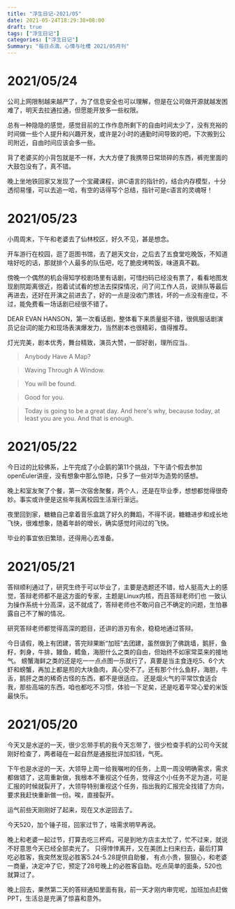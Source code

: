```yaml
---
title: "浮生日记-2021/05"
date: 2021-05-24T18:29:38+08:00
draft: true
tags: ["浮生日记"]
categories: ["浮生日记"]
Summary: "每日点滴、心情与吐槽 2021/05月刊"
---
```

# 2021/05/24

公司上网限制越来越严了，为了信息安全也可以理解，但是在公司做开源就越发困难了，明天去拉通拉通，但愿能开放多一些权限。

总有一种隐隐的感觉，感觉目前的工作作息所剩下的自由时间太少了，没有充裕的时间做一些个人提升和兴趣开发，或许是2小时的通勤时间导致的吧，下次搬到公司附近，自由时间应该会多一些。

背了老婆买的小背包就是不一样，大大方便了我携带日常琐碎的东西，裤兜里面的大鼓包没有了，真不错。

晚上坐地铁回家又发现了一个宝藏课程，讲C语言的指针的，结合内存模型，十分透彻易懂，可以去追一哈，有空的话得写个总结，指针可是c语言的灵魂呀！

# 2021/05/23

小周周末，下午和老婆去了仙林校区，好久不见，甚是想念。

开车游行在校园，逛了逛图书馆，去了趟天文台，之后去了五食堂吃晚饭，不知道啥好吃的话，那就排个人最多的队伍吧，吃了脆皮烤鸭饭，味道真不戳。

傍晚一个偶然的机会得知学校剧场里有话剧，可惜扫码已经没有票了，看看地图发现剧院距离很近，抱着试试看的想法去探探情况，问了问工作人员，说排队等最后再进去，还好在开演之前进去了，好的一点是没收门票钱，坏的一点没有座位，不过，能免费看一场话剧已经很不错了。

DEAR EVAN HANSON，第一次看话剧，整体看下来质量挺不错，很佩服话剧演员记台词的能力和现场表演爆发力，当然剧本也很精彩，值得推荐。

灯光完美，剧本优秀，舞台精致，演员大赞，一部好剧，理所应当。

>Anybody Have A Map?

>Waving Through A Window.

>You will be found.

>Good for you.

>Today is going to be a great day. And here's why, because today, at least you are you. And that is enough.


# 2021/05/22

今日过的比较佛系，上午完成了小企鹅的第11个挑战，下午请个假去参加openEuler讲座，没有想象中那么惊艳，只多了一些对华为造势的感想。

晚上和室友聚了个餐，第一次宿舍聚餐，两个人，还是在毕业季，想想都觉得很奇妙。事实或许便是这些年我离校园生活渐行渐远。

夜里回到家，糖糖自己拿着音乐盒跳了好久的舞蹈，不得不说，糖糖进步和成长地飞快，很难想象，随着年龄的增长，确实感觉时间过的飞快。

毕业的事宜依旧繁琐，还得用心去准备。

# 2021/05/21

答辩顺利通过了，研究生终于可以毕业了，主要是选题还不错，给人挺高大上的感觉，答辩老师都不是这方面的专家，主题是Linux内核，而且答辩老师们也
一致认为操作系统十分高深，这不就成了，答辩老师也不敢问自己不确定的问题，生怕暴露自己不了解的情况。

研究答辩老师都觉得高深的题目，还讲的游刃有余，稳稳地通过答辩。

今日请假，晚上有团建，答完辩果断“加班”去团建，虽然做到了佛跳墙，鹅肝，鱼籽，刺身，牛排，鳗鱼，鳕鱼，海胆什么之类的自由，但始终不如家常菜来的接地气。
螃蟹海鲜之类的还是吃一一点点图一乐就行了，真要是当主食连吃5、6个大虾和螃蟹，再加上都是煎的大块鱼肉，真心受不了。还有那个什么鱼籽，海胆，牛舌，鹅肝之类的稀奇古怪的东西，都不是很适应。
还是烟火气的平常饮食适合我，那些高端的东西，咱也都吃不习惯，体验一下足矣，还是吃着平常心爱的米饭最快乐。


# 2021/05/20

今天又是水逆的一天，很少忘带手机的我今天忘带了，很少检查手机的公司今天就刚好检查了，两者碰在一起自然是通报批评加扣钱，气死。

下午也是水逆的一天，大领导上周一给我嘱咐的任务，上周一周没明确需求，需求都做错了，这周重新做，我根本不重视这个任务，觉得这个小任务不足为道，可是汇报的时候就裂开了，大领导特别重视这个任务，指出我的汇报完全找错了方向，要求我赶快重新做一份。唉，直接裂开。

运气前些天刚刚好了起来，现在又水逆回去了。

今天520，加个锤子班，回家过节了，啥需求明早再说。

晚上和老婆一起过节，打算去吃三杯鸡，可是到地方店主太忙了，忙不过来，就说不好意思今天已经全部卖光了。
只得悻悻离开，又在美团上扫来扫去，最后打算吃必胜客，我突然发现必胜客5.24-5.28提供自助餐，
有点小贵，狠狠心，和老婆一商量，决定冲了它，预定了28号晚上的必胜客自助。吃点简单的面条，520也就算过了。

晚上回去，果然第二天的答辩通知里面有我，前一天才刚内审完呢，加班加点赶做PPT，生活总是充满了惊喜和意外。